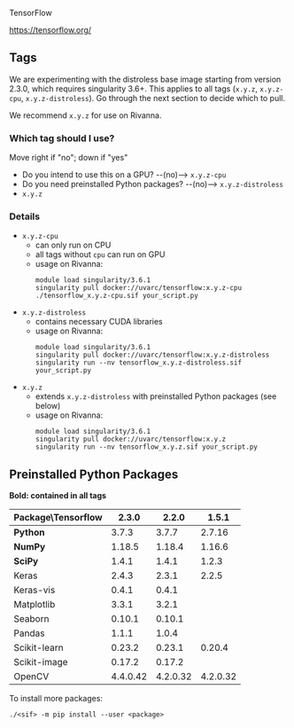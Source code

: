 TensorFlow

https://tensorflow.org/

## Tags
We are experimenting with the distroless base image starting from version 2.3.0, which requires singularity 3.6+. This applies to all tags (`x.y.z`, `x.y.z-cpu`, `x.y.z-distroless`). Go through the next section to decide which to pull.

We recommend `x.y.z` for use on Rivanna.

### Which tag should I use?

Move right if "no"; down if "yes"

- Do you intend to use this on a GPU? --(no)--> `x.y.z-cpu`
- Do you need preinstalled Python packages? --(no)--> `x.y.z-distroless`
- `x.y.z`

### Details

- `x.y.z-cpu`
    - can only run on CPU
    - all tags without `cpu` can run on GPU
    - usage on Rivanna:
        ```
        module load singularity/3.6.1
        singularity pull docker://uvarc/tensorflow:x.y.z-cpu
        ./tensorflow_x.y.z-cpu.sif your_script.py
        ```
- `x.y.z-distroless`
    - contains necessary CUDA libraries
    - usage on Rivanna:
        ```
        module load singularity/3.6.1
        singularity pull docker://uvarc/tensorflow:x.y.z-distroless
        singularity run --nv tensorflow_x.y.z-distroless.sif your_script.py
        ```
- `x.y.z`
    - extends `x.y.z-distroless` with preinstalled Python packages (see below)
    - usage on Rivanna:
        ```
        module load singularity/3.6.1
        singularity pull docker://uvarc/tensorflow:x.y.z
        singularity run --nv tensorflow_x.y.z.sif your_script.py
        ```

## Preinstalled Python Packages
**Bold: contained in all tags**

| Package\Tensorflow| 2.3.0 | 2.2.0 | 1.5.1 |
|---|---|---|---| 
|**Python**   | 3.7.3   | 3.7.7   | 2.7.16 |
|**NumPy**    | 1.18.5  | 1.18.4  | 1.16.6 |
|**SciPy**    | 1.4.1   | 1.4.1   | 1.2.3 |
|Keras        | 2.4.3   | 2.3.1   | 2.2.5 |
|Keras-vis    | 0.4.1   | 0.4.1   | |
|Matplotlib   | 3.3.1   | 3.2.1   | |
|Seaborn      | 0.10.1  | 0.10.1  | |
|Pandas       | 1.1.1   | 1.0.4   | |
|Scikit-learn | 0.23.2  | 0.23.1  | 0.20.4 |
|Scikit-image | 0.17.2  | 0.17.2  | |
|OpenCV       | 4.4.0.42| 4.2.0.32| 4.2.0.32 |

To install more packages:
```
./<sif> -m pip install --user <package>
```
